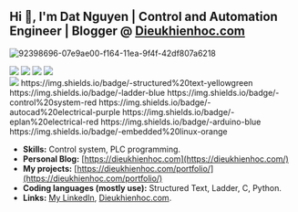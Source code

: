 

## Hi 👋, I'm Dat Nguyen | Control and Automation Engineer | Blogger @ [Dieukhienhoc.com](https://dieukhienhoc.com/)

![92398696-07e9ae00-f164-11ea-9f4f-42df807a6218](https://user-images.githubusercontent.com/18329471/143008836-160bb1b4-2289-4476-9777-2d9c75275916.gif)

<div style="clear:both; width: 100%;"> 
<img src="https://img.shields.io/badge/C++-00599C.svg?logo=c%2B%2B&style=flat"> <img src="https://img.shields.io/badge/Python-f9d64e.svg?logo=python&style=flat">
 <img src="https://img.shields.io/badge/Python-f9d64e.svg?logo=python&style=flat">
 <img src="https://komarev.com/ghpvc/?username=davisnguyen111195"> 
 </div>
 <img src="https://img.shields.io/badge/-structured%20text-yellowgreen?style=flat">
https://img.shields.io/badge/-structured%20text-yellowgreen
https://img.shields.io/badge/-ladder-blue
https://img.shields.io/badge/-control%20system-red
https://img.shields.io/badge/-autocad%20electrical-purple
https://img.shields.io/badge/-eplan%20electrical-red
https://img.shields.io/badge/-arduino-blue
https://img.shields.io/badge/-embedded%20linux-orange

- **Skills:** Control system, PLC programming.
- **Personal Blog:** [https://dieukhienhoc.com](https://dieukhienhoc.com/)
- **My projects:** [https://dieukhienhoc.com/portfolio/](https://dieukhienhoc.com/portfolio/)
- **Coding languages (mostly use):** Structured Text, Ladder, C, Python.
- **Links:** [My LinkedIn](https://www.linkedin.com/in/realdatnguyen/), [Dieukhienhoc.com](https://dieukhienhoc.com/).
